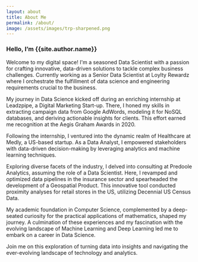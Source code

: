 ```yaml
---
layout: about
title: About Me
permalink: /about/
image: /assets/images/trp-sharpened.png
---
```

<h3 class="font-weight-light">Hello, I’m <span class="font-weight-bold">{{site.author.name}}</span></h3>

Welcome to my digital space! I'm a seasoned Data Scientist with a passion for crafting innovative, data-driven solutions to tackle complex business challenges. Currently working  as a Senior Data Scientist at Loylty Rewardz where I orchestrate the fulfillment of data science and engineering requirements crucial to the business.

My journey in Data Science kicked off during an enriching internship at Leadzpipe, a Digital Marketing Start-up. There, I honed my skills in extracting campaign data from Google AdWords, modeling it for NoSQL databases, and deriving actionable insights for clients. This effort earned me recognition at the Aegis Graham Awards in 2020.

Following the internship, I ventured into the dynamic realm of Healthcare at Medly, a US-based startup. As a Data Analyst, I empowered stakeholders with data-driven decision-making by leveraging analytics and machine learning techniques.

Exploring diverse facets of the industry, I delved into consulting at Predoole Analytics, assuming the role of a Data Scientist. Here, I revamped and optimized data pipelines in the insurance sector and spearheaded the development of a Geospatial Product. This innovative tool conducted proximity analyses for retail stores in the US, utilizing Decennial US Census Data.

My academic foundation in Computer Science, complemented by a deep-seated curiosity for the practical applications of mathematics, shaped my journey. A culmination of these experiences and my fascination with the evolving landscape of Machine Learning and Deep Learning led me to embark on a career in Data Science.

Join me on this exploration of turning data into insights and navigating the ever-evolving landscape of technology and analytics.